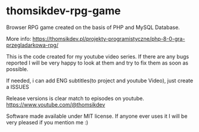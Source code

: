 # thomsikdev-rpg-game
Browser RPG game created on the basis of PHP and MySQL Database.

More info:
https://thomsikdev.pl/projekty-programistyczne/php-8-0-gra-przegladarkowa-rpg/

This is the code created for my youtube video series. If there are any bugs reported I will be very happy to look at them and try to fix them as soon as possible.

If needed, i can add ENG subtitles(to project and youtube Video), just create a ISSUES

Release versions is clear match to episodes on youtube.
https://www.youtube.com/@thomsikdev

Software made available under MIT license. 
If anyone ever uses it I will be very pleased if you mention me :)
